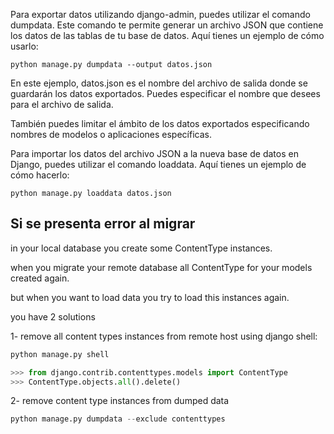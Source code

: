 Para exportar datos utilizando django-admin, puedes utilizar el comando dumpdata. Este comando te permite generar un archivo JSON que contiene los datos de las tablas de tu base de datos. Aquí tienes un ejemplo de cómo usarlo:

	python manage.py dumpdata --output datos.json

En este ejemplo, datos.json es el nombre del archivo de salida donde se guardarán los datos exportados. Puedes especificar el nombre que desees para el archivo de salida.

También puedes limitar el ámbito de los datos exportados especificando nombres de modelos o aplicaciones específicas.


Para importar los datos del archivo JSON a la nueva base de datos en Django, puedes utilizar el comando loaddata. Aquí tienes un ejemplo de cómo hacerlo:

	python manage.py loaddata datos.json



## Si se presenta error al migrar
in your local database you create some ContentType instances.

when you migrate your remote database all ContentType for your models created again.

but when you want to load data you try to load this instances again.

you have 2 solutions

1- remove all content types instances from remote host using django shell:

```python
python manage.py shell

>>> from django.contrib.contenttypes.models import ContentType
>>> ContentType.objects.all().delete()
```
2- remove content type instances from dumped data

```python
python manage.py dumpdata --exclude contenttypes
```